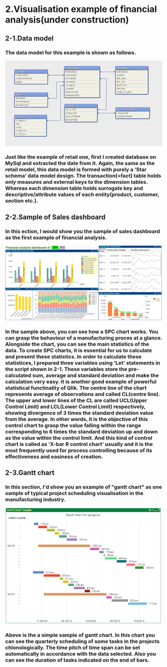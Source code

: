 # 2.Visualisation example of financial analysis(under construction)

## 2-1.Data model
###   The data model for this example is shown as follows.
![Fin Data model](/images/finDataModel.bmp)
### Just like the example of retail one, first I created database on MySql and extracted the date from it. Again, the same as the retail model, this data model is formed with purely a 'Star schema' data model design. The transaction(=fact) table holds only measures and external keys to the dimension tables. Whereas each dimension table holds surrogate key and descriptive/attribute values of each entity(product, customer, section etc.).
## 2-2.Sample of Sales dashboard
### In this ection, I would show you the sample of sales dashboard as the first example of financial analysis.
 ![sales dashboard Sample](/images/finDashboard1.bmp)
### In the sample above, you can see how a SPC chart works. You can grasp the behaviour of a manufacturing proces at a glance. Alongside the chart, you can see the main statistics of the data. To create SPC charts, it is essential for us to calculate and present these statistics. In order to calculate these statistices, I prepared three variables using 'Let' statements in the script shown in 2-1. These variables store the pre-calculated sum, average and standard deviation and make the calculation very easy. It is another good example of powerful statistical functinality of Qlik. The centre line of the chart represents average of observations and called CL(centre line). The upper and lower lines of the CL are called UCL(Upper Control Limit) and LCL(Lower Control Limit) respectively, showing divergence of 3 times the standard deviation value from the average. In other words, it is the objective of this control chart to grasp the value falling within the range corresponding to 6 times the standard deviation up and down as the value within the control limit. And this kind of control chart is called as 'X-bar R control chart' usually and it is the most frequently used for process controlling because of its effectiveness and easiness of creation.
## 2-3.Gantt chart
### In this section, I'd show you an example of "gantt chart" as one sample of typical project scheduling visualisation in the manufacturing industry. 
 ![Gantt example](/images/gantt.bmp)
### Above is the a simple sample of gantt chart. In this chart you can see the quarterly scheduling of some tasks in the projects chlonologically. The time pitch of time span can be set automatically in accordance with the data selected. Also you can see the duration of tasks indicated on the end of bars.
